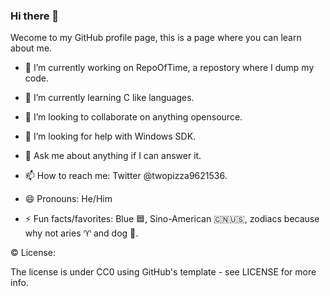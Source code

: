 ### Hi there 👋

Wecome to my GitHub profile page, this is a page where you can learn about me.

- 🔭 I’m currently working on RepoOfTime, a repostory where I dump my code.

- 🌱 I’m currently learning C like languages.

- 👯 I’m looking to collaborate on anything opensource.

- 🤔 I’m looking for help with Windows SDK.

- 💬 Ask me about anything if I can answer it.

- 📫 How to reach me: Twitter @twopizza9621536.

- 😄 Pronouns: He/Him

- ⚡ Fun facts/favorites: Blue :blue_square:, Sino-American :cn::us:, zodiacs because why not aries :aries: and dog :dog:.

:copyright: License:

The license is under CC0 using GitHub's template - see LICENSE for more info.

<!--
**TwoPizza9621536/TwoPizza9621536** is a ✨ _special_ ✨ repository because its `README.md` (this file) appears on your GitHub profile.

Here are some ideas to get you started:

- 🔭 I’m currently working on ...
- 🌱 I’m currently learning ...
- 👯 I’m looking to collaborate on ...
- 🤔 I’m looking for help with ...
- 💬 Ask me about ...
- 📫 How to reach me: ...
- 😄 Pronouns: ...
- ⚡ Fun fact: ...
-->
